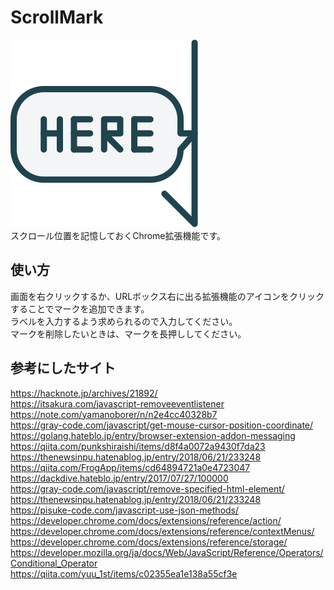 # ScrollMark  
![ロゴ](logo.svg)  
スクロール位置を記憶しておくChrome拡張機能です。  
## 使い方  
画面を右クリックするか、URLボックス右に出る拡張機能のアイコンをクリックすることでマークを追加できます。  
ラベルを入力するよう求められるので入力してください。  
マークを削除したいときは、マークを長押ししてください。  
## 参考にしたサイト  
https://hacknote.jp/archives/21892/  
https://itsakura.com/javascript-removeeventlistener  
https://note.com/yamanoborer/n/n2e4cc40328b7  
https://gray-code.com/javascript/get-mouse-cursor-position-coordinate/  
https://golang.hateblo.jp/entry/browser-extension-addon-messaging  
https://qiita.com/punkshiraishi/items/d8f4a0072a9430f7da23  
https://thenewsinpu.hatenablog.jp/entry/2018/06/21/233248  
https://qiita.com/FrogApp/items/cd64894721a0e4723047  
https://dackdive.hateblo.jp/entry/2017/07/27/100000  
https://gray-code.com/javascript/remove-specified-html-element/  
https://thenewsinpu.hatenablog.jp/entry/2018/06/21/233248  
https://pisuke-code.com/javascript-use-json-methods/  
https://developer.chrome.com/docs/extensions/reference/action/  
https://developer.chrome.com/docs/extensions/reference/contextMenus/  
https://developer.chrome.com/docs/extensions/reference/storage/  
https://developer.mozilla.org/ja/docs/Web/JavaScript/Reference/Operators/Conditional_Operator  
https://qiita.com/yuu_1st/items/c02355ea1e138a55cf3e  

